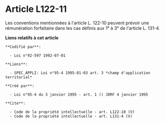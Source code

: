 # Article L122-11

Les conventions mentionnées à l'article L. 122-10 peuvent prévoir une rémunération forfaitaire dans les cas définis aux 1° à
3° de l'article L. 131-4.

**Liens relatifs à cet article**

	**Codifié par**:

	  - Loi n°92-597 1992-07-01

	**Liens**:

	  - SPEC_APPLI: Loi n°95-4 1995-01-03 art. 3 *champ d'application territorial*

	**Créé par**:

	  - Loi n°95-4 du 3 janvier 1995 - art. 1 () JORF 4 janvier 1995

	**Cite**:

	  - Code de la propriété intellectuelle - art. L122-10 (V)
	  - Code de la propriété intellectuelle - art. L131-4 (V)
